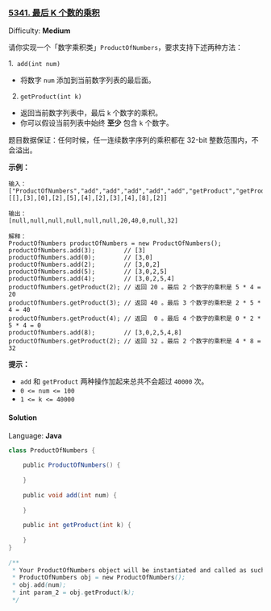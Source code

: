 ### [5341\. 最后 K 个数的乘积](https://leetcode-cn.com/contest/weekly-contest-176/problems/product-of-the-last-k-numbers/)

Difficulty: **Medium**

请你实现一个「数字乘积类」`ProductOfNumbers`，要求支持下述两种方法：

1.` add(int num)`

*   将数字 `num` 添加到当前数字列表的最后面。

2. `getProduct(int k)`

*   返回当前数字列表中，最后 `k` 个数字的乘积。
*   你可以假设当前列表中始终 **至少** 包含 `k` 个数字。

题目数据保证：任何时候，任一连续数字序列的乘积都在 32-bit 整数范围内，不会溢出。

**示例：**

```
输入：
["ProductOfNumbers","add","add","add","add","add","getProduct","getProduct","getProduct","add","getProduct"]
[[],[3],[0],[2],[5],[4],[2],[3],[4],[8],[2]]

输出：
[null,null,null,null,null,null,20,40,0,null,32]

解释：
ProductOfNumbers productOfNumbers = new ProductOfNumbers();
productOfNumbers.add(3);        // [3]
productOfNumbers.add(0);        // [3,0]
productOfNumbers.add(2);        // [3,0,2]
productOfNumbers.add(5);        // [3,0,2,5]
productOfNumbers.add(4);        // [3,0,2,5,4]
productOfNumbers.getProduct(2); // 返回 20 。最后 2 个数字的乘积是 5 * 4 = 20
productOfNumbers.getProduct(3); // 返回 40 。最后 3 个数字的乘积是 2 * 5 * 4 = 40
productOfNumbers.getProduct(4); // 返回  0 。最后 4 个数字的乘积是 0 * 2 * 5 * 4 = 0
productOfNumbers.add(8);        // [3,0,2,5,4,8]
productOfNumbers.getProduct(2); // 返回 32 。最后 2 个数字的乘积是 4 * 8 = 32 
```

**提示：**

*   `add` 和 `getProduct` 两种操作加起来总共不会超过 `40000` 次。
*   `0 <= num <= 100`
*   `1 <= k <= 40000`

#### Solution

Language: **Java**

```java
class ProductOfNumbers {
​
    public ProductOfNumbers() {
        
    }
    
    public void add(int num) {
        
    }
    
    public int getProduct(int k) {
        
    }
}
​
/**
 * Your ProductOfNumbers object will be instantiated and called as such:
 * ProductOfNumbers obj = new ProductOfNumbers();
 * obj.add(num);
 * int param_2 = obj.getProduct(k);
 */
```